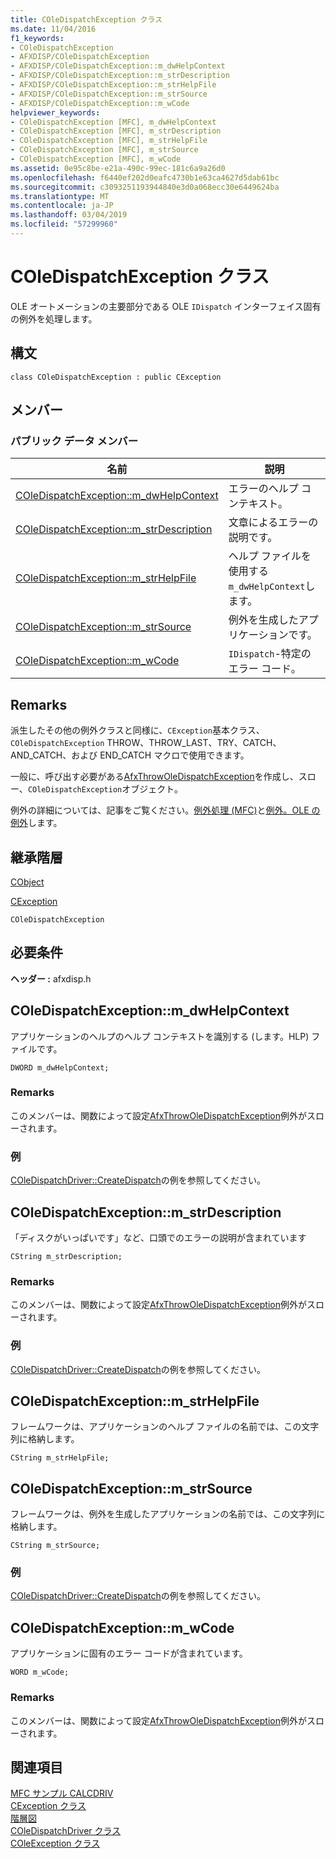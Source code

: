 ```yaml
---
title: COleDispatchException クラス
ms.date: 11/04/2016
f1_keywords:
- COleDispatchException
- AFXDISP/COleDispatchException
- AFXDISP/COleDispatchException::m_dwHelpContext
- AFXDISP/COleDispatchException::m_strDescription
- AFXDISP/COleDispatchException::m_strHelpFile
- AFXDISP/COleDispatchException::m_strSource
- AFXDISP/COleDispatchException::m_wCode
helpviewer_keywords:
- COleDispatchException [MFC], m_dwHelpContext
- COleDispatchException [MFC], m_strDescription
- COleDispatchException [MFC], m_strHelpFile
- COleDispatchException [MFC], m_strSource
- COleDispatchException [MFC], m_wCode
ms.assetid: 0e95c8be-e21a-490c-99ec-181c6a9a26d0
ms.openlocfilehash: f6440ef202d0eafc4730b1e63ca4627d5dab61bc
ms.sourcegitcommit: c3093251193944840e3d0a068ecc30e6449624ba
ms.translationtype: MT
ms.contentlocale: ja-JP
ms.lasthandoff: 03/04/2019
ms.locfileid: "57299960"
---
```

# <a name="coledispatchexception-class"></a>COleDispatchException クラス

OLE オートメーションの主要部分である OLE `IDispatch` インターフェイス固有の例外を処理します。

## <a name="syntax"></a>構文

```
class COleDispatchException : public CException
```

## <a name="members"></a>メンバー

### <a name="public-data-members"></a>パブリック データ メンバー

|名前|説明|
|----------|-----------------|
|[COleDispatchException::m_dwHelpContext](#m_dwhelpcontext)|エラーのヘルプ コンテキスト。|
|[COleDispatchException::m_strDescription](#m_strdescription)|文章によるエラーの説明です。|
|[COleDispatchException::m_strHelpFile](#m_strhelpfile)|ヘルプ ファイルを使用する`m_dwHelpContext`します。|
|[COleDispatchException::m_strSource](#m_strsource)|例外を生成したアプリケーションです。|
|[COleDispatchException::m_wCode](#m_wcode)|`IDispatch`-特定のエラー コード。|

## <a name="remarks"></a>Remarks

派生したその他の例外クラスと同様に、`CException`基本クラス、 `COleDispatchException` THROW、THROW_LAST、TRY、CATCH、AND_CATCH、および END_CATCH マクロで使用できます。

一般に、呼び出す必要がある[AfxThrowOleDispatchException](exception-processing.md#afxthrowoledispatchexception)を作成し、スロー、`COleDispatchException`オブジェクト。

例外の詳細については、記事をご覧ください。[例外処理 (MFC)](../../mfc/exception-handling-in-mfc.md)と[例外。OLE の例外](../../mfc/exceptions-ole-exceptions.md)します。

## <a name="inheritance-hierarchy"></a>継承階層

[CObject](../../mfc/reference/cobject-class.md)

[CException](../../mfc/reference/cexception-class.md)

`COleDispatchException`

## <a name="requirements"></a>必要条件

**ヘッダー :** afxdisp.h

##  <a name="m_dwhelpcontext"></a>  COleDispatchException::m_dwHelpContext

アプリケーションのヘルプのヘルプ コンテキストを識別する (します。HLP) ファイルです。

```
DWORD m_dwHelpContext;
```

### <a name="remarks"></a>Remarks

このメンバーは、関数によって設定[AfxThrowOleDispatchException](exception-processing.md#afxthrowoledispatchexception)例外がスローされます。

### <a name="example"></a>例

  [COleDispatchDriver::CreateDispatch](../../mfc/reference/coledispatchdriver-class.md#createdispatch)の例を参照してください。

##  <a name="m_strdescription"></a>  COleDispatchException::m_strDescription

「ディスクがいっぱいです」など、口頭でのエラーの説明が含まれています

```
CString m_strDescription;
```

### <a name="remarks"></a>Remarks

このメンバーは、関数によって設定[AfxThrowOleDispatchException](exception-processing.md#afxthrowoledispatchexception)例外がスローされます。

### <a name="example"></a>例

  [COleDispatchDriver::CreateDispatch](../../mfc/reference/coledispatchdriver-class.md#createdispatch)の例を参照してください。

##  <a name="m_strhelpfile"></a>  COleDispatchException::m_strHelpFile

フレームワークは、アプリケーションのヘルプ ファイルの名前では、この文字列に格納します。

```
CString m_strHelpFile;
```

##  <a name="m_strsource"></a>  COleDispatchException::m_strSource

フレームワークは、例外を生成したアプリケーションの名前では、この文字列に格納します。

```
CString m_strSource;
```

### <a name="example"></a>例

  [COleDispatchDriver::CreateDispatch](../../mfc/reference/coledispatchdriver-class.md#createdispatch)の例を参照してください。

##  <a name="m_wcode"></a>  COleDispatchException::m_wCode

アプリケーションに固有のエラー コードが含まれています。

```
WORD m_wCode;
```

### <a name="remarks"></a>Remarks

このメンバーは、関数によって設定[AfxThrowOleDispatchException](exception-processing.md#afxthrowoledispatchexception)例外がスローされます。

## <a name="see-also"></a>関連項目

[MFC サンプル CALCDRIV](../../visual-cpp-samples.md)<br/>
[CException クラス](../../mfc/reference/cexception-class.md)<br/>
[階層図](../../mfc/hierarchy-chart.md)<br/>
[COleDispatchDriver クラス](../../mfc/reference/coledispatchdriver-class.md)<br/>
[COleException クラス](../../mfc/reference/coleexception-class.md)
